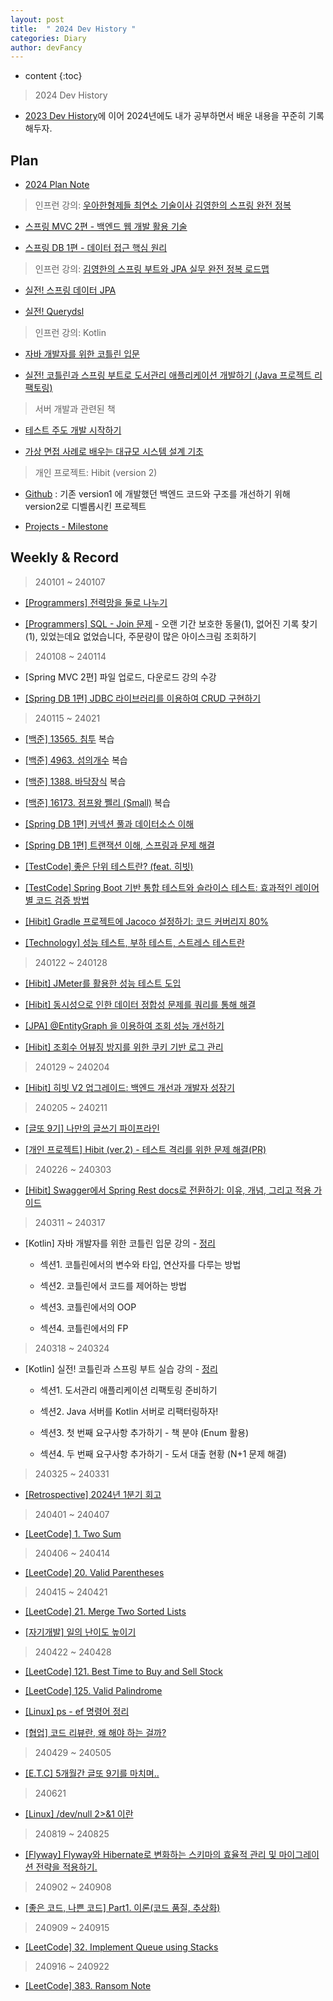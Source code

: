 ```yaml
---
layout: post
title:  " 2024 Dev History "
categories: Diary
author: devFancy
---
```

* content
{:toc}

> 2024 Dev History

* [2023 Dev History](https://devfancy.github.io/2023-Diary/)에 이어 2024년에도 내가 공부하면서 배운 내용을 꾸준히 기록해두자.

## Plan

* [2024 Plan Note](https://gist.github.com/devFancy/69dd0f78f039f8ee2fb6fdfde88c959f)

<script src="https://gist.github.com/devFancy/69dd0f78f039f8ee2fb6fdfde88c959f.js"></script>

> 인프런 강의: [우아한형제들 최연소 기술이사 김영한의 스프링 완전 정복](https://www.inflearn.com/roadmaps/373)

* [스프링 MVC 2편 - 백엔드 웹 개발 활용 기술](https://www.inflearn.com/course/스프링-mvc-2/dashboard)

* [스프링 DB 1편 - 데이터 접근 핵심 원리](https://www.inflearn.com/course/스프링-db-1/dashboard)

> 인프런 강의: [김영한의 스프링 부트와 JPA 실무 완전 정복 로드맵](https://www.inflearn.com/roadmaps/149)

* [실전! 스프링 데이터 JPA](https://www.inflearn.com/course/스프링-데이터-JPA/dashboard)

* [실전! Querydsl](https://www.inflearn.com/course/querydsl-실전)

> 인프런 강의: Kotlin

* [자바 개발자를 위한 코틀린 입문](https://www.inflearn.com/course/java-to-kotlin/dashboard)

* [실전! 코틀린과 스프링 부트로 도서관리 애플리케이션 개발하기 (Java 프로젝트 리팩토링)](https://www.inflearn.com/course/java-to-kotlin-2/dashboard)

> 서버 개발과 관련된 책

* [테스트 주도 개발 시작하기](https://product.kyobobook.co.kr/detail/S000001248962)

* [가상 면접 사례로 배우는 대규모 시스템 설계 기초](https://product.kyobobook.co.kr/detail/S000001033116)

> 개인 프로젝트: Hibit (version 2)

* [Github](https://github.com/hibit-team/hibit-backend-improved) : 기존 version1 에 개발했던 백엔드 코드와 구조를 개선하기 위해 version2로 디벨롭시킨 프로젝트

* [Projects - Milestone](https://github.com/hibit-team/hibit-backend-improved/milestones?state=closed)

## Weekly & Record

> 240101 ~ 240107

* [[Programmers] 전력망을 둘로 나누기](https://junyongmoon.notion.site/af1c0d3dfe0a41638a1197f8633cd5e7)

* [[Programmers] SQL - Join 문제](https://devfancy.github.io/SQL-Join/) - 오랜 기간 보호한 동물(1), 없어진 기록 찾기(1), 있었는데요 없었습니다, 주문량이 많은 아이스크림 조회하기

> 240108 ~ 240114

* [Spring MVC 2편] 파일 업로드, 다운로드 강의 수강

* [[Spring DB 1편] JDBC 라이브러리를 이용하여 CRUD 구현하기](https://devfancy.github.io/Spring-DB-JDBC/)

> 240115 ~ 24021

* [[백준] 13565. 침투](https://devfancy.github.io/Algorithm-backjoon-13565/) 복습

* [[백준] 4963. 섬의개수](https://devfancy.github.io/Algorithm-backjoon-4963/) 복습

* [[백준] 1388. 바닥장식](https://devfancy.github.io/Algorithm-backjoon-1388/) 복습

* [[백준] 16173. 점프왕 쩰리 (Small)](https://devfancy.github.io/Algorithm-backjoon-16173/) 복습

* [[Spring DB 1편] 커넥션 풀과 데이터소스 이해](https://devfancy.github.io/Spring-DB-ConnectionPool-DataSource/)

* [[Spring DB 1편] 트랜잭션 이해, 스프링과 문제 해결](https://devfancy.github.io/Spring-DB-Transaction/)

* [[TestCode] 좋은 단위 테스트란? (feat. 히빗)](https://devfancy.github.io/SpringBoot-TestCode-Unit/)

* [[TestCode] Spring Boot 기반 통합 테스트와 슬라이스 테스트: 효과적인 레이어별 코드 검증 방법](https://devfancy.github.io/SpringBoot-TestCode-Integration-Testing/)

* [[Hibit] Gradle 프로젝트에 Jacoco 설정하기: 코드 커버리지 80%](https://devfancy.github.io/SpringBoot-Gradle-Test-Jacoco/)

* [[Technology] 성능 테스트, 부하 테스트, 스트레스 테스트란](https://devfancy.github.io/Technology-Performance-Testing/)

> 240122 ~ 240128

* [[Hibit] JMeter를 활용한 성능 테스트 도입](https://devfancy.github.io/Hibit-Performance-Testing/)

* [[Hibit] 동시성으로 인한 데이터 정합성 문제를 쿼리를 통해 해결](https://devfancy.github.io/Hibit-Concurrency-Problem-Solving/)

* [[JPA] @EntityGraph 을 이용하여 조회 성능 개선하기](https://devfancy.github.io/JPA-EntityGraph/)

* [[Hibit] 조회수 어뷰징 방지를 위한 쿠키 기반 로그 관리](https://devfancy.github.io/Hibit-ViewManager-Abusing/)

> 240129 ~ 240204

* [[Hibit] 히빗 V2 업그레이드: 백엔드 개선과 개발자 성장기](https://devfancy.github.io/Hibit-Retrospective/)

> 240205 ~ 240211

* [[글또 9기] 나만의 글쓰기 파이프라인](https://devfancy.github.io/Technical-Writing-Seminar-Review/)

* [[개인 프로젝트] Hibit (ver.2) - 테스트 격리를 위한 문제 해결(PR)](https://github.com/hibit-team/hibit-backend-improved/pull/56)

> 240226 ~ 240303

* [[Hibit] Swagger에서 Spring Rest docs로 전환하기: 이유, 개념, 그리고 적용 가이드](https://devfancy.github.io/Spring-Rest-Docs/)

> 240311 ~ 240317

* [Kotlin] 자바 개발자를 위한 코틀린 입문 강의 - [정리](https://github.com/devFancy/kotlin-practice/tree/main/java-to-kotlin)

    * 섹션1. 코틀린에서의 변수와 타입, 연산자를 다루는 방법

    * 섹션2. 코틀린에서 코드를 제어하는 방법

    * 섹션3. 코틀린에서의 OOP

    * 섹션4. 코틀린에서의 FP

> 240318 ~ 240324

* [Kotlin] 실전! 코틀린과 스프링 부트 실습 강의 - [정리](https://github.com/devFancy/kotlin-practice/tree/main/library-app)

    * 섹션1. 도서관리 애플리케이션 리팩토링 준비하기

    * 섹션2. Java 서버를 Kotlin 서버로 리팩터링하자!

    * 섹션3. 첫 번째 요구사항 추가하기 - 책 분야 (Enum 활용)

    * 섹션4. 두 번째 요구사항 추가하기 - 도서 대출 현황 (N+1 문제 해결)

> 240325 ~ 240331

* [[Retrospective] 2024년 1분기 회고](https://devfancy.github.io/2024-1-Retrospective/#next-plan)

> 240401 ~ 240407

* [[LeetCode] 1. Two Sum](https://github.com/devFancy/LeetCode/commit/54272dcadda9ca64ff1eb88440e4cf11e6523a03)

> 240406 ~ 240414

* [[LeetCode] 20. Valid Parentheses](https://github.com/devFancy/LeetCode/commit/80fffd70e27adccc4aa9459fa29d686a11083da0)

> 240415 ~ 240421

* [[LeetCode] 21. Merge Two Sorted Lists](https://github.com/devFancy/LeetCode/commit/9a8e67636f06feff75ae1c4bf483cea226564146)

* [[자기개발] 일의 난이도 높이기](https://github.com/devFancy/memo/blob/main/etc/increase-the-difficulty-level-of-a-task.md)

> 240422 ~ 240428

* [[LeetCode] 121. Best Time to Buy and Sell Stock](https://github.com/devFancy/LeetCode/commit/250fa6c34ae4d3f56711be54c138edcff99d23ee)

* [[LeetCode] 125. Valid Palindrome](https://github.com/devFancy/LeetCode/commit/dfda4c7b06b953e21f30960ab6b348c3c785b296)

* [[Linux] ps - ef 명령어 정리](https://github.com/devFancy/memo/blob/main/network/linux-ps-ef-grep.md)

* [[협업] 코드 리뷰란, 왜 해야 하는 걸까?](https://github.com/devFancy/memo/blob/main/etc/code-review.md)

> 240429 ~ 240505

* [[E.T.C] 5개월간 글또 9기를 마치며..](https://devfancy.github.io/geultto-9th-review/)

> 240621

* [[Linux] /dev/null 2>&1 이란](https://devfancy.github.io/Linux-devnull/)

> 240819 ~ 240825

* [[Flyway] Flyway와 Hibernate로 변화하는 스키마의 효율적 관리 및 마이그레이션 전략을 적용하기.](https://devfancy.github.io/flyway-db-migration/)

> 240902 ~ 240908

* [[좋은 코드, 나쁜 코드] Part1. 이론(코드 품질, 추상화)](https://devfancy.github.io/GoodCode-BadCood-1/) 

> 240909 ~ 240915

* [[LeetCode] 32. Implement Queue using Stacks](https://devfancy.github.io/LeetCode-232-Implement-Queue-using-Stacks/)

> 240916 ~ 240922

* [[LeetCode] 383. Ransom Note](https://devfancy.github.io/LeetCode-383-Ransom-Note/)